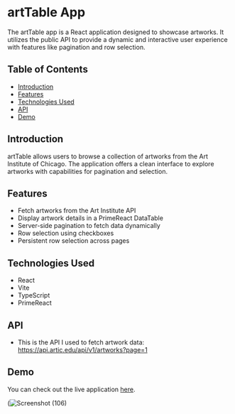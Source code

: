 # artTable App

The artTable app is a React application designed to showcase artworks. It utilizes the public API to provide a dynamic and interactive user experience with features like pagination and row selection.

## Table of Contents

- [Introduction](#introduction)
- [Features](#features)
- [Technologies Used](#technologies-used)
- [API](#api)
- [Demo](#demo)

## Introduction

artTable allows users to browse a collection of artworks from the Art Institute of Chicago. The application offers a clean interface to explore artworks with capabilities for pagination and selection.

## Features

- Fetch artworks from the Art Institute API
- Display artwork details in a PrimeReact DataTable
- Server-side pagination to fetch data dynamically
- Row selection using checkboxes
- Persistent row selection across pages

## Technologies Used

- React
- Vite
- TypeScript
- PrimeReact

## API

- This is the API I used to fetch artwork data: https://api.artic.edu/api/v1/artworks?page=1

## Demo

You can check out the live application [here](https://rajeev2004.github.io/ArtTable/).

(![Screenshot (106)](https://github.com/user-attachments/assets/0551e669-425c-408c-b8f9-9e68d2c0cca9)


